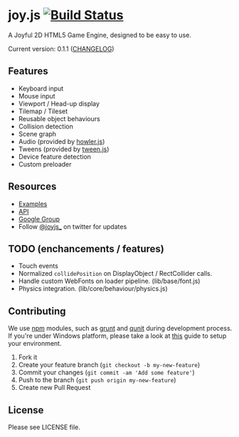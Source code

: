 # joy.js [![Build Status](https://secure.travis-ci.org/joy/joy.js.png)](http://travis-ci.org/joy/joy.js)

A Joyful 2D HTML5 Game Engine, designed to be easy to use.

Current version: 0.1.1 ([CHANGELOG](CHANGELOG.md))

## Features

  - Keyboard input
  - Mouse input
  - Viewport / Head-up display
  - Tilemap / Tileset
  - Reusable object behaviours
  - Collision detection
  - Scene graph
  - Audio (provided by [howler.js](https://github.com/goldfire/howler.js))
  - Tweens (provided by [tween.js](https://github.com/sole/tween.js))
  - Device feature detection
  - Custom preloader

## Resources

  - [Examples](http://joyjs.org)
  - [API](http://joyjs.org/api/)
  - [Google Group](https://groups.google.com/forum/#!forum/joyjs)
  - Follow [@joyjs_](https://twitter.com/joyjs_) on twitter for updates

## TODO (enchancements / features)

  - Touch events
  - Normalized `collidePosition` on DisplayObject / RectCollider calls.
  - Handle custom WebFonts on loader pipeline. (lib/base/font.js)
  - Physics integration. (lib/core/behaviour/physics.js)


## Contributing

We use [npm](https://npmjs.org) modules, such as [grunt](https://github.com/gruntjs/grunt) and
[qunit](https://github.com/gruntjs/grunt-contrib-qunit)  during development process.
If you're under Windows platform, please take a look at
[this](https://gist.github.com/2489540) guide to setup your environment.

1. Fork it
2. Create your feature branch (`git checkout -b my-new-feature`)
3. Commit your changes (`git commit -am 'Add some feature'`)
4. Push to the branch (`git push origin my-new-feature`)
5. Create new Pull Request

## License

Please see LICENSE file.
